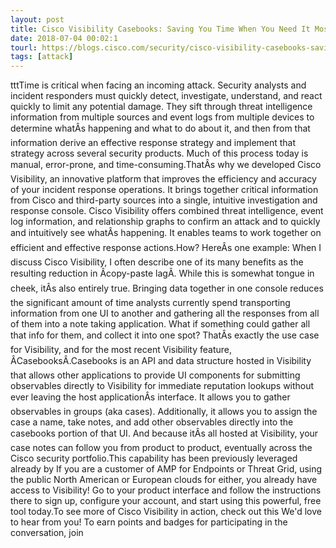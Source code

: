 ```yaml
---
layout: post
title: Cisco Visibility Casebooks: Saving You Time When You Need It Most
date: 2018-07-04 00:02:1
tourl: https://blogs.cisco.com/security/cisco-visibility-casebooks-saving-you-time-when-you-need-it-most
tags: [attack]
---
```

tttTime is critical when facing an incoming attack. Security analysts and incident responders must quickly detect, investigate, understand, and react quickly to limit any potential damage. They sift through threat intelligence information from multiple sources and event logs from multiple devices to determine whatÂs happening and what to do about it, and then from that information derive an effective response strategy and implement that strategy across several security products. Much of this process today is manual, error-prone, and time-consuming.ThatÂs why we developed Cisco Visibility, an innovative platform that improves the efficiency and accuracy of your incident response operations. It brings together critical information from Cisco and third-party sources into a single, intuitive investigation and response console. Cisco Visibility offers combined threat intelligence, event log information, and relationship graphs to confirm an attack and to quickly and intuitively see whatÂs happening. It enables teams to work together on efficient and effective response actions.How? HereÂs one example: When I discuss Cisco Visibility, I often describe one of its many benefits as the resulting reduction in Âcopy-paste lagÂ. While this is somewhat tongue in cheek, itÂs also entirely true. Bringing data together in one console reduces the significant amount of time analysts currently spend transporting information from one UI to another and gathering all the responses from all of them into a note taking application. What if something could gather all that info for them, and collect it into one spot? ThatÂs exactly the use case for Visibility, and for the most recent Visibility feature, ÂCasebooksÂ.Casebooks is an API and data structure hosted in Visibility that allows other applications to provide UI components for submitting observables directly to Visibility for immediate reputation lookups without ever leaving the host applicationÂs interface. It allows you to gather observables in groups (aka cases). Additionally, it allows you to assign the case a name, take notes, and add other observables directly into the casebooks portion of that UI. And because itÂs all hosted at Visibility, your case notes can follow you from product to product, eventually across the Cisco security portfolio.This capability has been previously leveraged already by If you are a customer of AMP for Endpoints or Threat Grid, using the public North American or European clouds for either, you already have access to Visibility! Go to your product interface and follow the instructions there to sign up, configure your account, and start using this powerful, free tool today.To see more of Cisco Visibility in action, check out this We'd love to hear from you! To earn points and badges for participating in the conversation, join 